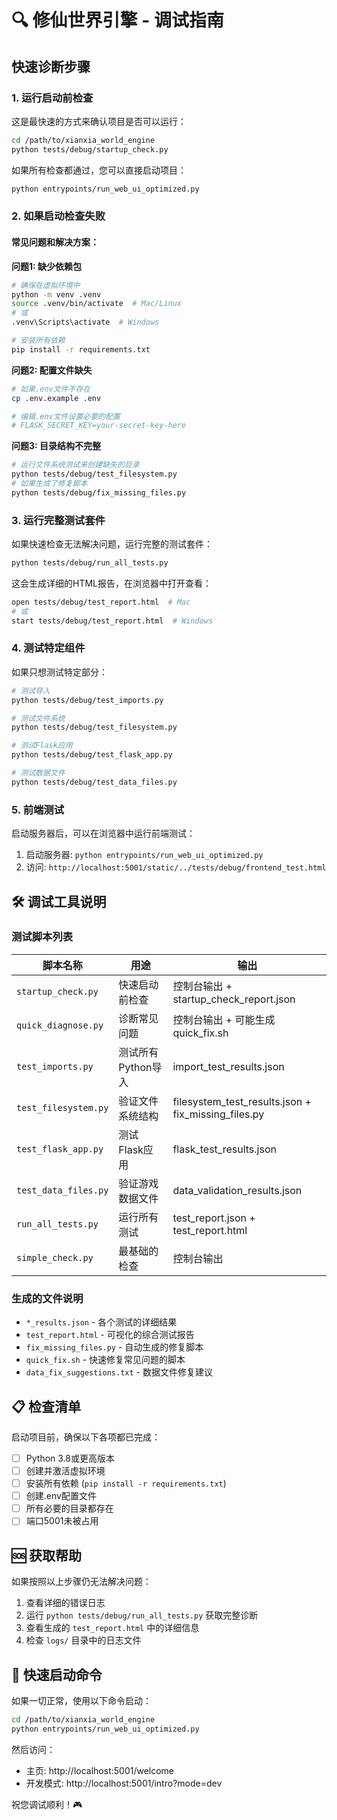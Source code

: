 # 🔍 修仙世界引擎 - 调试指南

## 快速诊断步骤

### 1. 运行启动前检查
这是最快速的方式来确认项目是否可以运行：

```bash
cd /path/to/xianxia_world_engine
python tests/debug/startup_check.py
```

如果所有检查都通过，您可以直接启动项目：
```bash
python entrypoints/run_web_ui_optimized.py
```

### 2. 如果启动检查失败

#### 常见问题和解决方案：

**问题1: 缺少依赖包**
```bash
# 确保在虚拟环境中
python -m venv .venv
source .venv/bin/activate  # Mac/Linux
# 或
.venv\Scripts\activate  # Windows

# 安装所有依赖
pip install -r requirements.txt
```

**问题2: 配置文件缺失**
```bash
# 如果.env文件不存在
cp .env.example .env

# 编辑.env文件设置必要的配置
# FLASK_SECRET_KEY=your-secret-key-here
```

**问题3: 目录结构不完整**
```bash
# 运行文件系统测试来创建缺失的目录
python tests/debug/test_filesystem.py
# 如果生成了修复脚本
python tests/debug/fix_missing_files.py
```

### 3. 运行完整测试套件

如果快速检查无法解决问题，运行完整的测试套件：

```bash
python tests/debug/run_all_tests.py
```

这会生成详细的HTML报告，在浏览器中打开查看：
```bash
open tests/debug/test_report.html  # Mac
# 或
start tests/debug/test_report.html  # Windows
```

### 4. 测试特定组件

如果只想测试特定部分：

```bash
# 测试导入
python tests/debug/test_imports.py

# 测试文件系统
python tests/debug/test_filesystem.py

# 测试Flask应用
python tests/debug/test_flask_app.py

# 测试数据文件
python tests/debug/test_data_files.py
```

### 5. 前端测试

启动服务器后，可以在浏览器中运行前端测试：
1. 启动服务器: `python entrypoints/run_web_ui_optimized.py`
2. 访问: `http://localhost:5001/static/../tests/debug/frontend_test.html`

## 🛠️ 调试工具说明

### 测试脚本列表

| 脚本名称 | 用途 | 输出 |
|---------|------|------|
| `startup_check.py` | 快速启动前检查 | 控制台输出 + startup_check_report.json |
| `quick_diagnose.py` | 诊断常见问题 | 控制台输出 + 可能生成quick_fix.sh |
| `test_imports.py` | 测试所有Python导入 | import_test_results.json |
| `test_filesystem.py` | 验证文件系统结构 | filesystem_test_results.json + fix_missing_files.py |
| `test_flask_app.py` | 测试Flask应用 | flask_test_results.json |
| `test_data_files.py` | 验证游戏数据文件 | data_validation_results.json |
| `run_all_tests.py` | 运行所有测试 | test_report.json + test_report.html |
| `simple_check.py` | 最基础的检查 | 控制台输出 |

### 生成的文件说明

- `*_results.json` - 各个测试的详细结果
- `test_report.html` - 可视化的综合测试报告
- `fix_missing_files.py` - 自动生成的修复脚本
- `quick_fix.sh` - 快速修复常见问题的脚本
- `data_fix_suggestions.txt` - 数据文件修复建议

## 📋 检查清单

启动项目前，确保以下各项都已完成：

- [ ] Python 3.8或更高版本
- [ ] 创建并激活虚拟环境
- [ ] 安装所有依赖 (`pip install -r requirements.txt`)
- [ ] 创建.env配置文件
- [ ] 所有必要的目录都存在
- [ ] 端口5001未被占用

## 🆘 获取帮助

如果按照以上步骤仍无法解决问题：

1. 查看详细的错误日志
2. 运行 `python tests/debug/run_all_tests.py` 获取完整诊断
3. 查看生成的 `test_report.html` 中的详细信息
4. 检查 `logs/` 目录中的日志文件

## 🎯 快速启动命令

如果一切正常，使用以下命令启动：

```bash
cd /path/to/xianxia_world_engine
python entrypoints/run_web_ui_optimized.py
```

然后访问：
- 主页: http://localhost:5001/welcome
- 开发模式: http://localhost:5001/intro?mode=dev

祝您调试顺利！🎮
